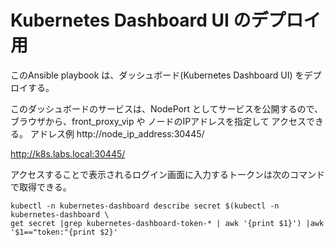 # Kubernetes Dashboard UI のデプロイ用

このAnsible playbook は、ダッシュボード(Kubernetes Dashboard UI) をデプロイする。

このダッシュボードのサービスは、NodePort としてサービスを公開するので、ブラウザから、front_proxy_vip や ノードのIPアドレスを指定して アクセスできる。
アドレス例 http://node_ip_address:30445/


http://k8s.labs.local:30445/


アクセスすることで表示されるログイン画面に入力するトークンは次のコマンドで取得できる。

~~~
kubectl -n kubernetes-dashboard describe secret $(kubectl -n kubernetes-dashboard \
get secret |grep kubernetes-dashboard-token-* | awk '{print $1}') |awk '$1=="token:"{print $2}'
~~~


